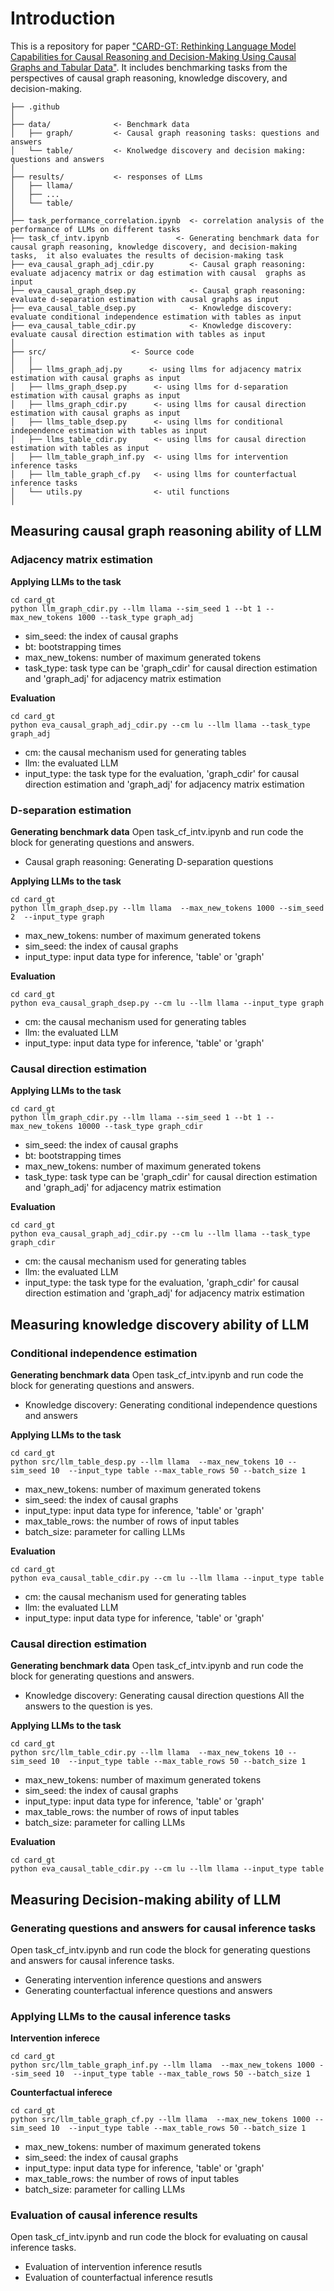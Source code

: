 # Introduction
This is a repository for paper ["CARD-GT: Rethinking Language Model Capabilities for Causal Reasoning and Decision-Making Using Causal Graphs and Tabular Data"]().
It includes benchmarking tasks from the perspectives of causal graph reasoning, knowledge discovery, and decision-making.

```
├── .github              
│
├── data/              <- Benchmark data
│   ├── graph/         <- Causal graph reasoning tasks: questions and answers
│   └── table/         <- Knolwedge discovery and decision making: questions and answers
│   
├── results/           <- responses of LLms
│   ├── llama/         
│   ├── ...
│   └── table/     
│   
├── task_performance_correlation.ipynb  <- correlation analysis of the performance of LLMs on different tasks
├── task_cf_intv.ipynb               <- Generating benchmark data for causal graph reasoning, knowledge discovery, and decision-making tasks,  it also evaluates the results of decision-making task
├── eva_causal_graph_adj_cdir.py        <- Causal graph reasoning: evaluate adjacency matrix or dag estimation with causal  graphs as input
├── eva_causal_graph_dsep.py            <- Causal graph reasoning: evaluate d-separation estimation with causal graphs as input
├── eva_causal_table_dsep.py            <- Knowledge discovery: evaluate conditional independence estimation with tables as input
├── eva_causal_table_cdir.py            <- Knowledge discovery: evaluate causal direction estimation with tables as input
│   
├── src/                   <- Source code
│   │
│   ├── llms_graph_adj.py      <- using llms for adjacency matrix estimation with causal graphs as input
│   ├── llms_graph_dsep.py      <- using llms for d-separation estimation with causal graphs as input
│   ├── llms_graph_cdir.py      <- using llms for causal direction estimation with causal graphs as input
│   ├── llms_table_dsep.py      <- using llms for conditional independence estimation with tables as input
│   ├── llms_table_cdir.py      <- using llms for causal direction estimation with tables as input
│   ├── llm_table_graph_inf.py  <- using llms for intervention inference tasks
│   ├── llm_table_graph_cf.py   <- using llms for counterfactual inference tasks
│   └── utils.py                <- util functions
│   
```

##  Measuring causal graph reasoning ability of LLM
### Adjacency matrix estimation 

**Applying LLMs to the task**
```
cd card_gt
python llm_graph_cdir.py --llm llama --sim_seed 1 --bt 1 --max_new_tokens 1000 --task_type graph_adj 
```

* sim_seed: the index of causal graphs
* bt: bootstrapping times
* max_new_tokens: number of maximum generated tokens
* task_type: task type can be 'graph_cdir' for causal direction estimation and 'graph_adj' for adjacency matrix estimation


**Evaluation**
```
cd card_gt  
python eva_causal_graph_adj_cdir.py --cm lu --llm llama --task_type graph_adj
```
* cm: the causal mechanism used for generating tables
* llm: the evaluated LLM 
* input_type: the task type for the evaluation, 'graph_cdir' for causal direction estimation and 'graph_adj' for adjacency matrix estimation

### D-separation estimation 

**Generating benchmark data**
Open task_cf_intv.ipynb and run code the block for generating questions and answers.
* Causal graph reasoning: Generating D-separation questions

**Applying LLMs to the task**
```
cd card_gt
python llm_graph_dsep.py --llm llama  --max_new_tokens 1000 --sim_seed 2  --input_type graph
```

* max_new_tokens: number of maximum generated tokens
* sim_seed: the index of causal graphs
* input_type: input data type for inference, 'table' or 'graph' 

**Evaluation**

```
cd card_gt  
python eva_causal_graph_dsep.py --cm lu --llm llama --input_type graph
```
* cm: the causal mechanism used for generating tables
* llm: the evaluated LLM 
* input_type: input data type for inference, 'table' or 'graph' 


### Causal direction estimation 

**Applying LLMs to the task**
```
cd card_gt
python llm_graph_cdir.py --llm llama --sim_seed 1 --bt 1 --max_new_tokens 10000 --task_type graph_cdir
```

* sim_seed: the index of causal graphs
* bt: bootstrapping times
* max_new_tokens: number of maximum generated tokens
* task_type: task type can be 'graph_cdir' for causal direction estimation and 'graph_adj' for adjacency matrix estimation

**Evaluation**
```
cd card_gt  
python eva_causal_graph_adj_cdir.py --cm lu --llm llama --task_type graph_cdir
```
* cm: the causal mechanism used for generating tables
* llm: the evaluated LLM 
* input_type: the task type for the evaluation, 'graph_cdir' for causal direction estimation and 'graph_adj' for adjacency matrix estimation


##  Measuring knowledge discovery ability of LLM

### Conditional independence estimation 

**Generating benchmark data**
Open task_cf_intv.ipynb and run code the block for generating questions and answers.
* Knowledge discovery: Generating conditional independence questions and answers

**Applying LLMs to the task**
```
cd card_gt  
python src/llm_table_desp.py --llm llama  --max_new_tokens 10 --sim_seed 10  --input_type table --max_table_rows 50 --batch_size 1
```

* max_new_tokens: number of maximum generated tokens
* sim_seed: the index of causal graphs
* input_type: input data type for inference, 'table' or 'graph' 
* max_table_rows: the number of rows of input tables
* batch_size: parameter for calling LLMs

**Evaluation**
``` 
cd card_gt  
python eva_causal_table_cdir.py --cm lu --llm llama --input_type table
```
* cm: the causal mechanism used for generating tables
* llm: the evaluated LLM 
* input_type: input data type for inference, 'table' or 'graph' 

### Causal direction estimation 

**Generating benchmark data**
Open task_cf_intv.ipynb and run code the block for generating questions and answers.
* Knowledge discovery: Generating causal direction questions
All the answers to the question is yes.

**Applying LLMs to the task**
```
cd card_gt  
python src/llm_table_cdir.py --llm llama  --max_new_tokens 10 --sim_seed 10  --input_type table --max_table_rows 50 --batch_size 1
```

* max_new_tokens: number of maximum generated tokens
* sim_seed: the index of causal graphs
* input_type: input data type for inference, 'table' or 'graph' 
* max_table_rows: the number of rows of input tables
* batch_size: parameter for calling LLMs

**Evaluation**
``` 
cd card_gt  
python eva_causal_table_cdir.py --cm lu --llm llama --input_type table
```

## Measuring Decision-making ability of LLM

### Generating questions and answers for causal inference tasks
Open task_cf_intv.ipynb and run code the block for generating questions and answers for causal inference tasks.

* Generating intervention inference questions and answers 
* Generating counterfactual inference questions and answers

### Applying LLMs to the causal inference tasks
**Intervention inferece**
```
cd card_gt  
python src/llm_table_graph_inf.py --llm llama  --max_new_tokens 1000 --sim_seed 10  --input_type table --max_table_rows 50 --batch_size 1 
```

**Counterfactual inferece**
```
cd card_gt  
python src/llm_table_graph_cf.py --llm llama  --max_new_tokens 1000 --sim_seed 10  --input_type table --max_table_rows 50 --batch_size 1 
```

* max_new_tokens: number of maximum generated tokens
* sim_seed: the index of causal graphs
* input_type: input data type for inference, 'table' or 'graph' 
* max_table_rows: the number of rows of input tables
* batch_size: parameter for calling LLMs

### Evaluation of causal inference results
Open task_cf_intv.ipynb and run code the block for evaluating on causal inference tasks.
* Evaluation of intervention inference resutls
* Evaluation of counterfactual inference resutls

